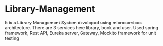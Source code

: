 # Library-Management
It is a Library Management System developed using microservices architecture. There are 3 services here library, book and user. Used spring framework, Rest API, Eureka server, Gateway, Mockito framework for unit testing
